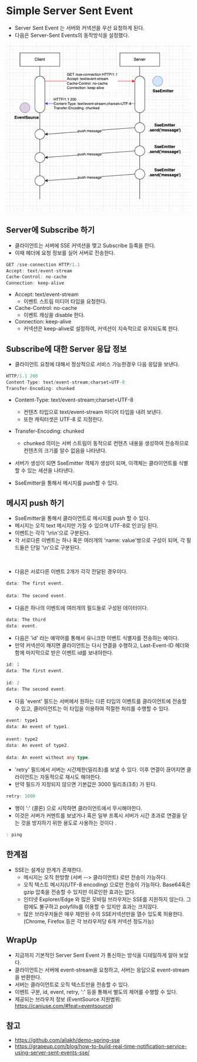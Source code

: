 # Simple Server Sent Event

- Server Sent Event 는 서버와 커넥션을 우선 요청하게 된다. 
- 다음은 Server-Sent Events의 동작방식을 설정했다. 

![sse-detail](imgs/server-sent-event-detail.png)

## Server에 Subscribe 하기

- 클라이언트는 서버에 SSE 커넥션을 맺고 Subscribe 등록을 한다. 
- 이때 헤더에 요청 정보를 실어 서버로 전송한다. 

```go
GET /sse-connection HTTP/1.1
Accept: text/event-stream
Cache-Control: no-cache
Connection: keep-alive
```

- Accept: text/event-stream
  - 이벤트 스트림 미디어 타입을 요청한다. 
- Cache-Control: no-cache
  - 이벤트 캐싱을 disable 한다. 
- Connection: keep-alive
  - 커넥션은 keep-alive로 설정하여, 커넥션이 지속적으로 유지되도록 한다. 

## Subscribe에 대한 Server 응답 정보 

- 클라이언트 요청에 대해서 정상적으로 서비스 가능한경우 다음 응답을 보낸다. 

```go
HTTP/1.1 200
Content-Type: text/event-stream;charset=UTF-8
Transfer-Encoding: chunked
```

- Content-Type: text/event-stream;charset=UTF-8
  - 컨텐츠 타입으로 text/event-stream 미디어 타입을 내려 보낸다. 
  - 또한 캐릭터셋은 UTF-8 로 지정한다. 
- Transfer-Encoding: chunked
  - chunked 의미는 서버 스트림이 동적으로 컨텐츠 내용을 생성하여 전송하므로 컨텐츠의 크기를 알수 없음을 나타낸다. 

- 서버가 생성이 되면 SseEmitter 객체가 생성이 되며, 이객체는 클라이언트를 식별할 수 있는 세션을 나타낸다. 
- SseEmitter을 통해서 메시지를 push할 수 있다. 
   
## 메시지 push 하기 

- SseEmitter을 통해서 클라이언트로 메시지를 push 할 수 있다. 
- 메시지는 오직 text 메시지만 가질 수 있으며 UTF-8로 인코딩 된다. 
- 이벤트는 각각 '\n\n'으로 구분된다. 
- 각 서로다른 이벤트는 하나 혹은 여러개의 'name: value'쌍으로 구성이 되며, 각 필드들은 단일 '\n'으로 구분된다. 

<br/>

- 다음은 서로다른 이벤트 2개가 각각 전달된 경우이다. 

```go
data: The first event.

data: The second event.
```

- 다음은 하나의 이벤트에 여러개의 필드들로 구성된 데이터이다. 

```go
data: The third
data: event.
```

- 다음은 'id' 라는 예약어를 통해서 유니크한 이벤트 식별자를 전송하는 예이다. 
- 만약 커넥션이 깨지면 클라이언트는 다시 연결을 수행하고,  Last-Event-ID 헤더와 함께 마지막으로 받은 이벤트 id를 보내야한다. 

```go
id: 1
data: The first event.

id: 2 
data: The second event.
```

- 다음 'event' 필드는 서버에서 원하는 다른 타입의 이벤트를 클라이언트에 전송할 수 있고, 클라이언트는 이 타입을 이용하여 적절한 처리를 수행할 수 있다. 

```go
event: type1
data: An event of type1.

event: type2
data: An event of type2.

data: An event without any type.
```

- 'retry' 필드에서 서버는 시간제한(밀리초)를 보낼 수 있다. 이후 연결이 끊어지면 클라이언트는 자동적으로 재시도 해야한다. 
- 만약 필드가 지정되지 않으면 기본값은 3000 밀리초(3초) 가 된다. 

```go
retry: 1000
```

- 행이 ':' (콜론) 으로 시작하면 클라이언트에서 무시해야한다. 
- 이것은 서버가 커멘트를 보냈거나 혹은 일부 프록시 서버가 시간 초과로 연결을 닫는 것을 방지하기 위한 용도로 사용하는 것이다 .

```go
: ping
```

## 한계점

- SSE는 설계상 한계가 존재한다. 
  - 메시지는 오직 한방향 (서버 --> 클라이언트) 로만 전송이 가능하다. 
  - 오직 텍스트 메시지(UTF-8 encoding) 으로만 전송이 가능하다. Base64혹은 gzip 압축을 전송할 수 있지만 이로인한 효과는 없다. 
  - 인터넷 Explorer/Edge 와 많은 모바일 브라우저는 SSE를 지원하지 않는다. 그럼에도 불구하고 polyfills를 이용할 수 있지만 효과는 크지않다.
  - 많은 브라우저들은 매우 제한된 수의 SSE커넥션만을 열수 있도록 허용한다. (Chrome, Firefox 등은 각 브라우저당 6개 커넥션 정도가능)
  
## WrapUp

- 지금까지 기본적인 Server Sent Event 가 통신하는 방식을 디테일하게 알아 보았다. 
- 클라이언트는 서버에 event-stream을 요청하고, 서버는 응답으로 event-stream을 반환한다. 
- 서버는 클라이언트로 오직 텍스트만을 전송할 수 있다. 
- 이벤트 구분, id, event, retry, ':' 등을 통해서 별도의 제어를 수행할 수 있다. 
- 제공되는 브라우저 정보 (EventSource 지원범위: https://caniuse.com/#feat=eventsource)

## 참고

- https://github.com/aliakh/demo-spring-sse
- https://grapeup.com/blog/how-to-build-real-time-notification-service-using-server-sent-events-sse/